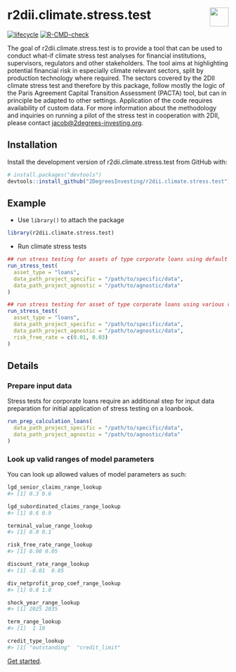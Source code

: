 
<!-- README.md is generated from README.Rmd. Please edit that file -->

# r2dii.climate.stress.test <a href='https://github.com/2DegreesInvesting/r2dii.climate.stress.test'><img src='https://imgur.com/A5ASZPE.png' align='right' height='43' /></a>

<!-- badges: start -->

[![lifecycle](https://img.shields.io/badge/lifecycle-experimental-orange.svg)](https://www.tidyverse.org/lifecycle/#experimental)
[![R-CMD-check](https://github.com/2DegreesInvesting/r2dii.climate.stress.test/workflows/R-CMD-check/badge.svg)](https://github.com/2DegreesInvesting/r2dii.climate.stress.test/actions)
<!-- badges: end -->

The goal of r2dii.climate.stress.test is to provide a tool that can be
used to conduct what-if climate stress test analyses for financial
institutions, supervisors, regulators and other stakeholders. The tool
aims at highlighting potential financial risk in especially climate
relevant sectors, split by production technology where required. The
sectors covered by the 2DII climate stress test and therefore by this
package, follow mostly the logic of the Paris Agreement Capital
Transition Assessment (PACTA) tool, but can in principle be adapted to
other settings. Application of the code requires availability of custom
data. For more information about the methodology and inquiries on
running a pilot of the stress test in cooperation with 2DII, please
contact <jacob@2degrees-investing.org>.

## Installation

Install the development version of r2dii.climate.stress.test from GitHub
with:

``` r
# install.packages("devtools")
devtools::install_github("2DegreesInvesting/r2dii.climate.stress.test")
```

## Example

-   Use `library()` to attach the package

``` r
library(r2dii.climate.stress.test)
```

-   Run climate stress tests

``` r
## run stress testing for assets of type corporate loans using default parameters
run_stress_test(
  asset_type = "loans",
  data_path_project_specific = "/path/to/specific/data",
  data_path_project_agnostic = "/path/to/agnostic/data"
)

## run stress testing for asset of type corporate loans using various risk_free_rates to analyse sensitivities
run_stress_test(
  asset_type = "loans",
  data_path_project_specific = "/path/to/specific/data",
  data_path_project_agnostic = "/path/to/agnostic/data",
  risk_free_rate = c(0.01, 0.03)
)
```

## Details

### Prepare input data

Stress tests for corporate loans require an additional step for input
data preparation for initial application of stress testing on a
loanbook.

``` r
run_prep_calculation_loans(
  data_path_project_specific = "/path/to/specific/data",
  data_path_project_agnostic = "/path/to/agnostic/data"
)
```

### Look up valid ranges of model parameters

You can look up allowed values of model parameters as such:

``` r
lgd_senior_claims_range_lookup
#> [1] 0.3 0.6

lgd_subordinated_claims_range_lookup
#> [1] 0.6 0.9

terminal_value_range_lookup
#> [1] 0.0 0.1

risk_free_rate_range_lookup
#> [1] 0.00 0.05

discount_rate_range_lookup
#> [1] -0.01  0.05

div_netprofit_prop_coef_range_lookup
#> [1] 0.8 1.0

shock_year_range_lookup
#> [1] 2025 2035

term_range_lookup
#> [1]  1 10

credit_type_lookup
#> [1] "outstanding"  "credit_limit"
```

[Get
started](https://2degreesinvesting.github.io/r2dii.climate.stress.test/articles/).

